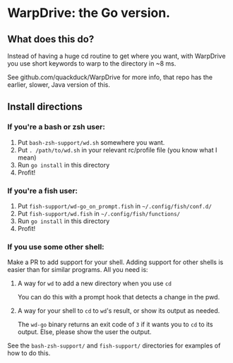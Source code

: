 # WarpDrive: the Go version.


## What does this do?

Instead of having a huge cd routine to get where you want, with WarpDrive you use short keywords to warp to the directory in ~8 ms.

See github.com/quackduck/WarpDrive for more info, that repo has the earlier, slower, Java version of this.

## Install directions

### If you're a bash or zsh user:
1. Put `bash-zsh-support/wd.sh` somewhere you want.
2. Put `. /path/to/wd.sh` in your relevant rc/profile file (you know what I mean)
3. Run `go install` in this directory
4. Profit!

### If you're a fish user:
1. Put `fish-support/wd-go_on_prompt.fish` in `~/.config/fish/conf.d/`
2. Put `fish-support/wd.fish` in `~/.config/fish/functions/`
3. Run `go install` in this directory
4. Profit!

### If you use some other shell:
Make a PR to add support for your shell. Adding support for other shells is easier than for similar programs. All you need is:
1. A way for `wd` to add a new directory when you use `cd`
         
   You can do this with a prompt hook that detects a change in the pwd.
2. A way for your shell to `cd` to `wd`'s result, or show its output as needed.

    The `wd-go` binary returns an exit code of `3` if it wants you to `cd` to its output. Else, please show the user the output.

See the `bash-zsh-support/` and `fish-support/` directories for examples of how to do this.
